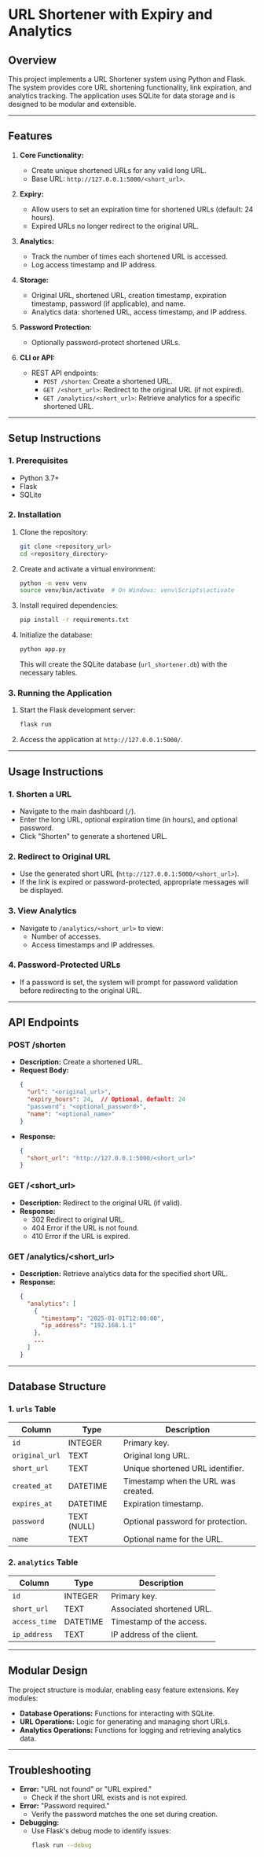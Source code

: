 # URL Shortener with Expiry and Analytics

## **Overview**
This project implements a URL Shortener system using Python and Flask. The system provides core URL shortening functionality, link expiration, and analytics tracking. The application uses SQLite for data storage and is designed to be modular and extensible.

---

## **Features**

1. **Core Functionality:**
   - Create unique shortened URLs for any valid long URL.
   - Base URL: `http://127.0.0.1:5000/<short_url>`.

2. **Expiry:**
   - Allow users to set an expiration time for shortened URLs (default: 24 hours).
   - Expired URLs no longer redirect to the original URL.

3. **Analytics:**
   - Track the number of times each shortened URL is accessed.
   - Log access timestamp and IP address.

4. **Storage:**
   - Original URL, shortened URL, creation timestamp, expiration timestamp, password (if applicable), and name.
   - Analytics data: shortened URL, access timestamp, and IP address.

5. **Password Protection:**
   - Optionally password-protect shortened URLs.

6. **CLI or API:**
   - REST API endpoints:
     - `POST /shorten`: Create a shortened URL.
     - `GET /<short_url>`: Redirect to the original URL (if not expired).
     - `GET /analytics/<short_url>`: Retrieve analytics for a specific shortened URL.

---

## **Setup Instructions**

### **1. Prerequisites**
- Python 3.7+
- Flask
- SQLite

### **2. Installation**
1. Clone the repository:
   ```bash
   git clone <repository_url>
   cd <repository_directory>
   ```

2. Create and activate a virtual environment:
   ```bash
   python -m venv venv
   source venv/bin/activate  # On Windows: venv\Scripts\activate
   ```

3. Install required dependencies:
   ```bash
   pip install -r requirements.txt
   ```

4. Initialize the database:
   ```bash
   python app.py
   ```
   This will create the SQLite database (`url_shortener.db`) with the necessary tables.

### **3. Running the Application**
1. Start the Flask development server:
   ```bash
   flask run
   ```
2. Access the application at `http://127.0.0.1:5000/`.

---

## **Usage Instructions**

### **1. Shorten a URL**
- Navigate to the main dashboard (`/`).
- Enter the long URL, optional expiration time (in hours), and optional password.
- Click "Shorten" to generate a shortened URL.

### **2. Redirect to Original URL**
- Use the generated short URL (`http://127.0.0.1:5000/<short_url>`).
- If the link is expired or password-protected, appropriate messages will be displayed.

### **3. View Analytics**
- Navigate to `/analytics/<short_url>` to view:
  - Number of accesses.
  - Access timestamps and IP addresses.

### **4. Password-Protected URLs**
- If a password is set, the system will prompt for password validation before redirecting to the original URL.

---

## **API Endpoints**

### **POST /shorten**
- **Description:** Create a shortened URL.
- **Request Body:**
  ```json
  {
    "url": "<original_url>",
    "expiry_hours": 24,  // Optional, default: 24
    "password": "<optional_password>",
    "name": "<optional_name>"
  }
  ```
- **Response:**
  ```json
  {
    "short_url": "http://127.0.0.1:5000/<short_url>"
  }
  ```

### **GET /<short_url>**
- **Description:** Redirect to the original URL (if valid).
- **Response:**
  - 302 Redirect to original URL.
  - 404 Error if the URL is not found.
  - 410 Error if the URL is expired.

### **GET /analytics/<short_url>**
- **Description:** Retrieve analytics data for the specified short URL.
- **Response:**
  ```json
  {
    "analytics": [
      {
        "timestamp": "2025-01-01T12:00:00",
        "ip_address": "192.168.1.1"
      },
      ...
    ]
  }
  ```

---

## **Database Structure**

### **1. `urls` Table**
| Column         | Type         | Description                         |
|----------------|--------------|-------------------------------------|
| `id`           | INTEGER      | Primary key.                        |
| `original_url` | TEXT         | Original long URL.                  |
| `short_url`    | TEXT         | Unique shortened URL identifier.    |
| `created_at`   | DATETIME     | Timestamp when the URL was created. |
| `expires_at`   | DATETIME     | Expiration timestamp.               |
| `password`     | TEXT (NULL)  | Optional password for protection.   |
| `name`         | TEXT         | Optional name for the URL.          |

### **2. `analytics` Table**
| Column         | Type         | Description                         |
|----------------|--------------|-------------------------------------|
| `id`           | INTEGER      | Primary key.                        |
| `short_url`    | TEXT         | Associated shortened URL.           |
| `access_time`  | DATETIME     | Timestamp of the access.            |
| `ip_address`   | TEXT         | IP address of the client.           |

---

## **Modular Design**
The project structure is modular, enabling easy feature extensions. Key modules:
- **Database Operations:** Functions for interacting with SQLite.
- **URL Operations:** Logic for generating and managing short URLs.
- **Analytics Operations:** Functions for logging and retrieving analytics data.

---

## **Troubleshooting**
- **Error:** "URL not found" or "URL expired."
  - Check if the short URL exists and is not expired.
- **Error:** "Password required."
  - Verify the password matches the one set during creation.
- **Debugging:**
  - Use Flask's debug mode to identify issues:
    ```bash
    flask run --debug
    ```

